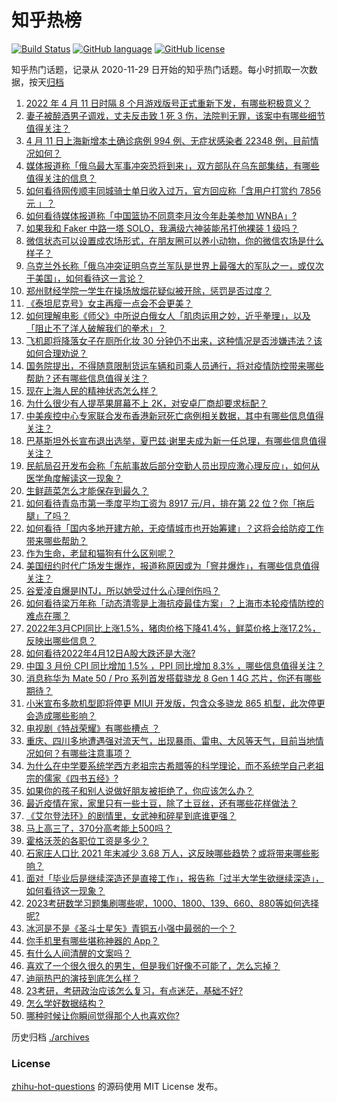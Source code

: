 # 知乎热榜
[![Build Status](https://github.com/ToWeLong/zhihu-hot-questions/workflows/CI/badge.svg)](https://github.com/ToWeLong/zhihu-hot-questions/actions)
[![GitHub language](https://img.shields.io/badge/language-golang-orange.svg)](https://golang.org/)
[![GitHub license](https://img.shields.io/github/license/ToWeLong/zhihu-hot-questions)](https://github.com/ToWeLong/zhihu-hot-questions/blob/main/LICENSE)

知乎热门话题，记录从 2020-11-29 日开始的知乎热门话题。每小时抓取一次数据，按天[归档](./archives)

<!-- BEGIN -->

1. [2022 年 4 月 11 日时隔 8 个月游戏版号正式重新下发，有哪些积极意义？](https://www.zhihu.com/question/527302716)
1. [妻子被醉酒男子调戏，丈夫反击致 1 死 3 伤，法院判无罪，该案中有哪些细节值得关注？](https://www.zhihu.com/question/526794303)
1. [4 月 11 日上海新增本土确诊病例 994 例、无症状感染者 22348 例，目前情况如何？](https://www.zhihu.com/question/527415988)
1. [媒体报道称「俄乌最大军事冲突恐将到来」，双方部队在乌东部集结，有哪些值得关注的信息？](https://www.zhihu.com/question/527274467)
1. [如何看待网传顺丰同城骑士单日收入过万，官方回应称「含用户打赏约 7856 元 」？](https://www.zhihu.com/question/527331781)
1. [如何看待媒体报道称「中国篮协不同意李月汝今年赴美参加 WNBA」?](https://www.zhihu.com/question/526737976)
1. [如果我和 Faker 中路一塔 SOLO，我满级六神装能吊打他裸装 1 级吗？](https://www.zhihu.com/question/526426542)
1. [微信状态可以设置成农场形式，在朋友圈可以养小动物，你的微信农场是什么样子？](https://www.zhihu.com/question/527415557)
1. [乌克兰外长称「俄乌冲突证明乌克兰军队是世界上最强大的军队之一，或仅次于美国」，如何看待这一言论？](https://www.zhihu.com/question/527253654)
1. [郑州财经学院一学生在操场放烟花疑似被开除，惩罚是否过度？](https://www.zhihu.com/question/527225600)
1. [《泰坦尼克号》女主再瘦一点会不会更美？](https://www.zhihu.com/question/434684931)
1. [如何理解电影《师父》中所说白俄女人「肌肉运用之妙，近乎拳理」，以及「阻止不了洋人破解我们的拳术」？](https://www.zhihu.com/question/39621513)
1. [飞机即将降落女子在厕所化妆 30 分钟仍不出来，这种情况是否涉嫌违法？该如何合理劝说？](https://www.zhihu.com/question/527356916)
1. [国务院提出，不得随意限制货运车辆和司乘人员通行，将对疫情防控带来哪些帮助？还有哪些信息值得关注？](https://www.zhihu.com/question/527320368)
1. [现在上海人民的精神状态怎么样？](https://www.zhihu.com/question/526879542)
1. [为什么很少有人提苹果屏幕不上 2K，对安卓厂商却要求标配？](https://www.zhihu.com/question/526526488)
1. [中美疾控中心专家联合发布香港新冠死亡病例相关数据，其中有哪些信息值得关注？](https://www.zhihu.com/question/527368560)
1. [巴基斯坦外长宣布退出选举，夏巴兹·谢里夫成为新一任总理，有哪些信息值得关注？](https://www.zhihu.com/question/527328172)
1. [民航局召开发布会称「东航事故后部分空勤人员出现应激心理反应」，如何从医学角度解读这一现象？](https://www.zhihu.com/question/527296203)
1. [生鲜蔬菜怎么才能保存到最久？](https://www.zhihu.com/question/346306026)
1. [如何看待青岛市第一季度平均工资为 8917 元/月，排在第 22 位？你「拖后腿」了吗？](https://www.zhihu.com/question/527087565)
1. [如何看待「国内多地开建方舱，无疫情城市也开始筹建」？这将会给防疫工作带来哪些帮助？](https://www.zhihu.com/question/527308223)
1. [作为生命，老鼠和猫狗有什么区别呢？](https://www.zhihu.com/question/471623921)
1. [美国纽约时代广场发生爆炸，报道称原因或为「窨井爆炸」，有哪些信息值得关注？](https://www.zhihu.com/question/527249282)
1. [谷爱凌自爆是INTJ，所以她受过什么心理创伤吗？](https://www.zhihu.com/question/527207795)
1. [如何看待梁万年称「动态清零是上海抗疫最佳方案」？上海市本轮疫情防控的难点在哪？](https://www.zhihu.com/question/527246905)
1. [2022年3月CPI同比上涨1.5%，猪肉价格下降41.4%，鲜菜价格上涨17.2%，反映出哪些信息？](https://www.zhihu.com/question/527228893)
1. [如何看待2022年4月12日A股大跌还是大涨?](https://www.zhihu.com/question/527274846)
1. [中国 3 月份 CPI 同比增加 1.5% ，PPI 同比增加 8.3% ，哪些信息值得关注？](https://www.zhihu.com/question/527240596)
1. [消息称华为 Mate 50 / Pro 系列首发搭载骁龙 8 Gen 1 4G 芯片，你还有哪些期待？](https://www.zhihu.com/question/526559030)
1. [小米宣布多款机型即将停更 MIUI 开发版，包含众多骁龙 865 机型，此次停更会造成哪些影响？](https://www.zhihu.com/question/526867949)
1. [电视剧《特战荣耀》有哪些槽点 ？](https://www.zhihu.com/question/526283680)
1. [重庆、四川多地遭遇强对流天气，出现暴雨、雷电、大风等天气，目前当地情况如何？有哪些注意事项？](https://www.zhihu.com/question/527421753)
1. [为什么在中学要系统学西方老祖宗古希腊等的科学理论，而不系统学自己老祖宗的儒家《四书五经》?](https://www.zhihu.com/question/526998649)
1. [如果你的孩子和别人说做好朋友被拒绝了，你应该怎么办？](https://www.zhihu.com/question/526305174)
1. [最近疫情在家，家里只有一些土豆，除了土豆丝，还有哪些花样做法？](https://www.zhihu.com/question/526966045)
1. [《艾尔登法环》的剧情里，女武神和碎星到底谁更强？](https://www.zhihu.com/question/520515321)
1. [马上高三了，370分高考能上500吗？](https://www.zhihu.com/question/527219705)
1. [霍格沃茨的各职位工资是多少？](https://www.zhihu.com/question/374553427)
1. [石家庄人口比 2021 年末减少 3.68 万人，这反映哪些趋势？或将带来哪些影响？](https://www.zhihu.com/question/524596233)
1. [面对「毕业后是继续深造还是直接工作」，报告称「过半大学生欲继续深造」，如何看待这一现象？](https://www.zhihu.com/question/527247407)
1. [2023考研数学习题集刷哪些呢，1000、1800、139、660、880等如何选择呢?](https://www.zhihu.com/question/516027768)
1. [冰河是不是《圣斗士星矢》青铜五小强中最弱的一个？](https://www.zhihu.com/question/524385507)
1. [你手机里有哪些堪称神器的 App？](https://www.zhihu.com/question/52060765)
1. [有什么人间清醒的文案吗？](https://www.zhihu.com/question/518900706)
1. [喜欢了一个很久很久的男生，但是我们好像不可能了，怎么忘掉？](https://www.zhihu.com/question/527328800)
1. [迪丽热巴的演技到底怎么样？](https://www.zhihu.com/question/526653665)
1. [23考研，考研政治应该怎么复习，有点迷茫，基础不好?](https://www.zhihu.com/question/516441595)
1. [怎么学好数据结构？](https://www.zhihu.com/question/19830721)
1. [哪种时候让你瞬间觉得那个人也喜欢你?](https://www.zhihu.com/question/525689249)

<!-- END -->

历史归档 [./archives](./archives)


### License
[zhihu-hot-questions](https://github.com/towelong/zhihu-hot-questions) 的源码使用 MIT License 发布。